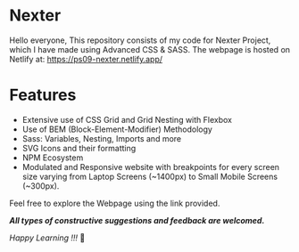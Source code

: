 # Nexter

Hello everyone, This repository consists of my code for Nexter Project, which I have made using Advanced CSS & SASS.
The webpage is hosted on Netlify at:
https://ps09-nexter.netlify.app/

# Features

* Extensive use of CSS Grid and Grid Nesting with Flexbox
* Use of BEM (Block-Element-Modifier) Methodology
* Sass: Variables, Nesting, Imports and more
* SVG Icons and their formatting
* NPM Ecosystem
* Modulated and Responsive website with breakpoints for every screen size varying from Laptop Screens (~1400px) to Small Mobile Screens (~300px).

Feel free to explore the Webpage using the link provided.

***All types of constructive suggestions and feedback are welcomed.***

*Happy Learning !!!* 🙂
